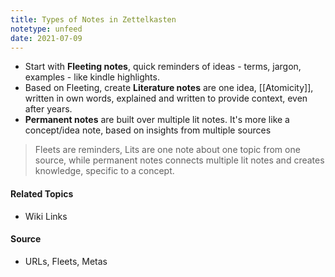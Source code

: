 ```yaml
---
title: Types of Notes in Zettelkasten
notetype: unfeed
date: 2021-07-09
---
```



- Start with **Fleeting notes**, quick reminders of ideas - terms, jargon, examples - like kindle highlights. 
- Based on Fleeting, create **Literature notes** are one idea, [[Atomicity]], written in own words, explained and written to provide context, even after years.
- **Permanent notes** are built over multiple lit notes. It's more like a concept/idea note, based on insights from multiple sources


> Fleets are reminders, Lits are one note about one topic from one source, while permanent notes connects multiple lit notes and creates knowledge, specific to a concept. 
	
#### Related Topics
- Wiki Links

#### Source
- URLs, Fleets, Metas